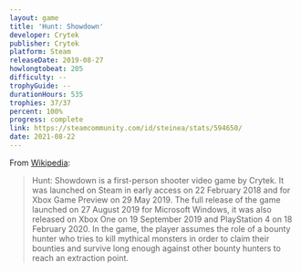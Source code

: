 ```yaml
---
layout: game
title: 'Hunt: Showdown'
developer: Crytek
publisher: Crytek
platform: Steam
releaseDate: 2019-08-27
howlongtobeat: 205
difficulty: --
trophyGuide: --
durationHours: 535
trophies: 37/37
percent: 100%
progress: complete
link: https://steamcommunity.com/id/steinea/stats/594650/
date: 2021-08-22
---
```


From [Wikipedia](https://en.wikipedia.org/wiki/Hunt:_Showdown):

> Hunt: Showdown is a first-person shooter video game by Crytek. It was launched on Steam in early access on 22 February 2018 and for Xbox Game Preview on 29 May 2019. The full release of the game launched on 27 August 2019 for Microsoft Windows, it was also released on Xbox One on 19 September 2019 and PlayStation 4 on 18 February 2020. In the game, the player assumes the role of a bounty hunter who tries to kill mythical monsters in order to claim their bounties and survive long enough against other bounty hunters to reach an extraction point.
